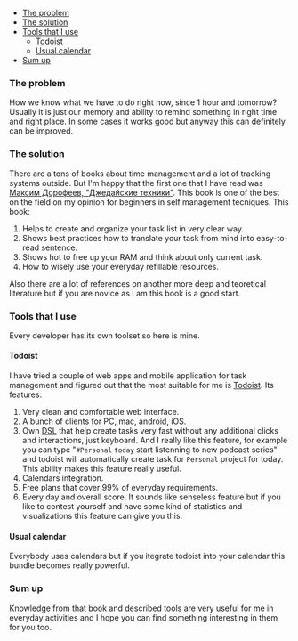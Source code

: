 <!-- MarkdownTOC autolink="true" bracket="round" -->

- [The problem](#the-problem)
- [The solution](#the-solution)
- [Tools that I use](#tools-that-i-use)
	- [Todoist](#todoist)
	- [Usual calendar](#usual-calendar)
- [Sum up](#sum-up)

<!-- /MarkdownTOC -->

### The problem
How we know what we have to do right now, since 1 hour and tomorrow? Usually it is just our memory and ability to remind something in right time and right place. In some cases it works good but anyway this can definitely can be improved.

### The solution
There are a tons of books about time management and a lot of tracking systems outside. But I'm happy that the first one that I have read was [Максим Дорофеев, "Джедайские техники"][link_jedai_book]. This book is one of the best on the field on my opinion for beginners in self management tecniques. This book:
1. Helps to create and organize your task list in very clear way.
2. Shows best practices how to translate your task from mind into easy-to-read sentence.
3. Shows hot to free up your RAM and think about only current task.
4. How to wisely use your everyday refillable resources.

Also there are a lot of references on another more deep and teoretical literature but if you are novice as I am this book is a good start.

### Tools that I use
Every developer has its own toolset so here is mine.

#### Todoist
I have tried a couple of web apps and mobile application for task management and figured out that the most suitable for me is [Todoist][link_todoist]. Its features:
1. Very clean and comfortable web interface.
2. A bunch of clients for PC, mac, android, iOS.
3. Own [DSL][link_dsl] that help create tasks very fast without any additional clicks and interactions, just keyboard. And I really like this feature, for example you can type "`#Personal` `today` start listenning to new podcast series" and todoist will automatically create task for `Personal` project for today. This ability makes this feature really useful.
4. Calendars integration.
5. Free plans that cover 99% of everyday requirements.
6. Every day and overall score. It sounds like senseless feature but if you like to contest yourself and have some kind of statistics and visualizations this feature can give you this.

#### Usual calendar
Everybody uses calendars but if you itegrate todoist into your calendar this bundle becomes really powerful.

### Sum up
Knowledge from that book and described tools are very useful for me in everyday activities and I hope you can find something interesting in them for you too.

[link_jedai_book]: https://oz.by/books/more10584051.html
[link_todoist]: https://todoist.com
[link_dsl]: https://en.wikipedia.org/wiki/Domain-specific_language
